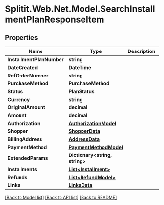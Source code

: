 # Splitit.Web.Net.Model.SearchInstallmentPlanResponseItem

## Properties

Name | Type | Description | Notes
------------ | ------------- | ------------- | -------------
**InstallmentPlanNumber** | **string** |  | [optional] 
**DateCreated** | **DateTime** |  | 
**RefOrderNumber** | **string** |  | [optional] 
**PurchaseMethod** | **PurchaseMethod** |  | [optional] 
**Status** | **PlanStatus** |  | 
**Currency** | **string** |  | [optional] 
**OriginalAmount** | **decimal** |  | [optional] 
**Amount** | **decimal** |  | [optional] 
**Authorization** | [**AuthorizationModel**](AuthorizationModel.md) |  | [optional] 
**Shopper** | [**ShopperData**](ShopperData.md) |  | [optional] 
**BillingAddress** | [**AddressData**](AddressData.md) |  | [optional] 
**PaymentMethod** | [**PaymentMethodModel**](PaymentMethodModel.md) |  | [optional] 
**ExtendedParams** | **Dictionary&lt;string, string&gt;** |  | [optional] 
**Installments** | [**List&lt;Installment&gt;**](Installment.md) |  | [optional] 
**Refunds** | [**List&lt;RefundModel&gt;**](RefundModel.md) |  | [optional] 
**Links** | [**LinksData**](LinksData.md) |  | [optional] 

[[Back to Model list]](../README.md#documentation-for-models) [[Back to API list]](../README.md#documentation-for-api-endpoints) [[Back to README]](../README.md)

